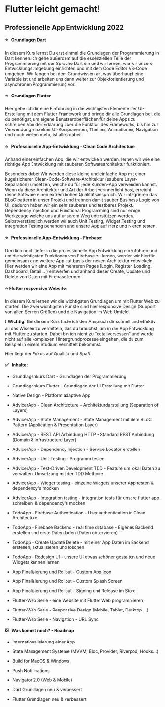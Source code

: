 # Flutter leicht gemacht! 

## Professionelle App Entwicklung 2022

#### ⭐️   Grundlagen Dart

In diesem Kurs lernst Du erst einmal die Grundlagen der Programmierung in Dart kennen.Ich gehe außerdem auf die essenziellen Teile der Programmierung mit der Sprache Dart ein und wir lernen, wie wir unsere Entwicklungsumgebung einrichten und mit dem Code Editor VS-Code umgehen. Wir fangen bei dem Grundwissen an, was überhaupt eine Variable ist und arbeiten uns dann weiter zur Objektorientierung und asynchronen Programmierung vor.

#### ⭐️   Grundlagen Flutter

Hier gebe ich dir eine Einführung in die wichtigsten Elemente der UI-Erstellung mit dem Flutter Framework und bringe dir alle Grundlagen bei, die du benötigst, um eigene Benutzeroberflächen für deine Apps zu schreiben.Von der Erklärung über die Funktion des Frameworks, bis hin zur Verwendung einzelner UI-Komponenten, Themes, Animationen, Navigation und noch vielem mehr, ist alles dabei!

#### ⭐️   Professionelle App-Entwicklung - Clean Code Architecture

Anhand einer einfachen App, die wir entwickeln werden, lernen wir wie eine richtige App Entwicklung mit sauberen Softwarearchitektur funktioniert.

Besonders dabei:Wir werden diese kleine und einfache App mit einer kugelsicheren Clean-Code-Software-Architektur (saubere Layer-Separation) umsetzen, welche du für jede Kunden-App verwenden kannst. Wenn du diese Architektur und Art der Arbeit verinnerlicht hast, erreicht deine Software einen extrem hohen Qualitätsanspruch. Wir integrieren das BLoC pattern in unser Projekt und trennen damit sauber Business Logic von UI, dadurch haben wir ein sehr sauberes und testbares Projekt. Dependency Injection und Functional Programming sind nur einige Werkzeuge welche uns auf unserem Weg unterstützen werden. Selbstverständlich werden wir auch Unit Testing, Widget Testing und Integration Testing behandeln und unsere App auf Herz und Nieren testen.

#### ⭐️   Professionelle App-Entwicklung - Firebase:

Um dich noch tiefer in die professionelle App Entwicklung einzuführen und um die wichtigsten Funktionen von Firebase zu lernen, werden wir hierfür gemeinsam eine weitere App auf basis der neuen Architektur entwickeln. Hier werden wir eine App mit mehreren Pages (Login, Register, Loading, Dashboard, Detail .. ) entwerfen und anhand dieser Create, Update und Delete von Daten mit Firebase lernen. 

#### ⭐️ Flutter responsive Website:

In diesem Kurs lernen wir die wichtigsten Grundlagen um mit Flutter Web zu starten. Die zwei wichtigsten Punkte sind hier responsive Design (Support von allen Screen Größen) und die Navigation im Web Umfeld.

❗️ **Wichtig:** Bei diesem Kurs hatte ich den Anspruch dir schnell und effektiv all das Wissen zu vermitteln, das du brauchst, um in die App Entwicklung mit Flutter zu starten. Dabei bin ich nicht zu "detailversessen" und werde nicht auf alle komplexen Hintergrundprozesse eingehen, die du zum Beispiel in einem Studium vermittelt bekommst. 

Hier liegt der Fokus auf Qualität und Spaß.

#### ✅   Inhalte:

* Grundlagenkurs Dart - Grundlagen der Programmierung

* Grundlagenkurs Flutter - Grundlagen der UI Erstellung mit Flutter

* Native Design - Platform adaptive App

* AdvicerApp - Clean Architecture – Architekturdarstellung (Separation of Layers)

* AdvicerApp - State Management - State Management mit dem BLoC Pattern (Application & Presentation Layer)

* AdvicerApp - REST API Anbindung HTTP - Standard REST Anbindung (Domain & Infrastructure Layer)

* AdvicerApp - Dependency Injection - Service Locator erstellen

* AdvicerApp - Unit-Testing - Programm testen

* AdvicerApp - Test-Driven Development TDD - Feature um lokal Daten zu verwalten, Umsetzung mit der TDD Methode

* AdvicerApp - Widget testing - einzelne Widgets unserer App testen & dependency's mocken

* AdvicerApp - Integration testing - integration tests für unsere flutter app schreiben  & dependency's mocken

* TodoApp - Firebase Authentication - User authentication in Clean Architecture

* TodoApp - Firebase Backend - real time database - Eigenes Backend erstellen und erste Daten laden (Daten observieren)

* TodoApp - Create Update Delete - mit einer App Daten im Backend erstellen, aktualisieren und löschen

* TodoApp - Redesign UI - unsere UI etwas schöner gestalten und neue Widgets kennen lernen

* App Finalisierung und Rollout - Custom App Icon

* App Finalisierung und Rollout - Custom Splash Screen

* App Finalisierung und Rollout - Signing und Release im Store

* Flutter-Web Serie - eine Website mit Flutter Web programmieren

* Flutter-Web Serie - Responsive Design (Mobile, Tablet, Desktop …)

* Flutter-Web Serie - Navigation - URL Sync

#### ❎   Was kommt noch? - Roadmap

* Internationalisierung einer App

* State Management Systeme (MVVM, Bloc, Provider, Riverpod, Hooks...)

* Build for MacOS & Windows

* Push Notifications

* Navigator 2.0 (Web & Mobile)

* Dart Grundlagen neu & verbessert

* Flutter Grundlagen neu & verbessert
